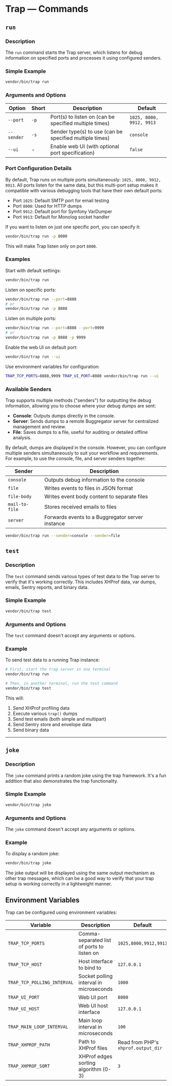 # Trap — Commands

## `run`

### Description

The `run` command starts the Trap server, which listens for debug information on specified ports and
processes it using configured senders.

### Simple Example

```bash
vendor/bin/trap run
```

### Arguments and Options

| Option     | Short | Description                                             | Default                  |
|------------|-------|---------------------------------------------------------|--------------------------|
| `--port`   | `-p`  | Port(s) to listen on (can be specified multiple times)  | `1025, 8000, 9912, 9913` |
| `--sender` | `-s`  | Sender type(s) to use (can be specified multiple times) | `console`                |
| `--ui`     | -     | Enable web UI (with optional port specification)        | `false`                  |

### Port Configuration Details

By default, Trap runs on multiple ports simultaneously: `1025, 8000, 9912, 9913`. All ports listen for the same data,
but this multi-port setup makes it compatible with various debugging tools that have their own default ports:

- Port `1025`: Default SMTP port for email testing
- Port `8000`: Used for HTTP dumps
- Port `9912`: Default port for Symfony VarDumper
- Port `9913`: Default for Monolog socket handler

If you want to listen on just one specific port, you can specify it:

```bash
vendor/bin/trap run -p 8000
```

This will make Trap listen only on port `8000`.

### Examples

Start with default settings:

```bash
vendor/bin/trap run
```

Listen on specific ports:

```bash
vendor/bin/trap run --port=8888
# or
vendor/bin/trap run -p 8888
```

Listen on multiple ports:

```bash
vendor/bin/trap run --port=8888 --port=9999
# or
vendor/bin/trap run -p 8888 -p 9999
```

Enable the web UI on default port:

```bash
vendor/bin/trap run --ui
```

Use environment variables for configuration:

```bash
TRAP_TCP_PORTS=8888,9999 TRAP_UI_PORT=8080 vendor/bin/trap run --ui
```

### Available Senders

Trap supports multiple methods ("senders") for outputting the debug information, allowing you to choose where your debug
dumps are sent:

- **Console**: Outputs dumps directly in the console.
- **Server**: Sends dumps to a remote Buggregator server for centralized management and review.
- **File**: Saves dumps to a file, useful for auditing or detailed offline analysis.

By default, dumps are displayed in the console. However, you can configure multiple senders simultaneously to suit your
workflow and requirements. For example, to use the console, file, and server senders together:

| Sender         | Description                                      |
|----------------|--------------------------------------------------|
| `console`      | Outputs debug information to the console         |
| `file`         | Writes events to files in JSON format            |
| `file-body`    | Writes event body content to separate files      |
| `mail-to-file` | Stores received emails to files                  |
| `server`       | Forwards events to a Buggregator server instance |


```bash
vendor/bin/trap run --sender=console --sender=file
```

## `test`

### Description

The `test` command sends various types of test data to the Trap server to verify that it's working correctly. This
includes XHProf data, var dumps, emails, Sentry reports, and binary data.

### Simple Example

```bash
vendor/bin/trap test
```

### Arguments and Options

The `test` command doesn't accept any arguments or options.

### Example

To send test data to a running Trap instance:

```bash
# First, start the trap server in one terminal
vendor/bin/trap run

# Then, in another terminal, run the test command
vendor/bin/trap test
```

This will:

1. Send XHProf profiling data
2. Execute various `trap()` dumps
3. Send test emails (both simple and multipart)
4. Send Sentry store and envelope data
5. Send binary data

---

## `joke`

### Description

The `joke` command prints a random joke using the trap framework. It's a fun addition that also demonstrates the trap
functionality.

### Simple Example

```bash
vendor/bin/trap joke
```

### Arguments and Options

The `joke` command doesn't accept any arguments or options.

### Example

To display a random joke:

```bash
vendor/bin/trap joke
```

The joke output will be displayed using the same output mechanism as other trap messages, which can be a good way to
verify that your trap setup is working correctly in a lightweight manner.

## Environment Variables

Trap can be configured using environment variables:

| Variable                    | Description                                | Default                             |
|-----------------------------|--------------------------------------------|-------------------------------------|
| `TRAP_TCP_PORTS`            | Comma-separated list of ports to listen on | `1025,8000,9912,9913`               |
| `TRAP_TCP_HOST`             | Host interface to bind to                  | `127.0.0.1`                         |
| `TRAP_TCP_POLLING_INTERVAL` | Socket polling interval in microseconds    | `1000`                              |
| `TRAP_UI_PORT`              | Web UI port                                | `8000`                              |
| `TRAP_UI_HOST`              | Web UI host interface                      | `127.0.0.1`                         |
| `TRAP_MAIN_LOOP_INTERVAL`   | Main loop interval in microseconds         | `100`                               |
| `TRAP_XHPROF_PATH`          | Path to XHProf files                       | Read from PHP's `xhprof.output_dir` |
| `TRAP_XHPROF_SORT`          | XHProf edges sorting algorithm (0-3)       | `3`                                 |
